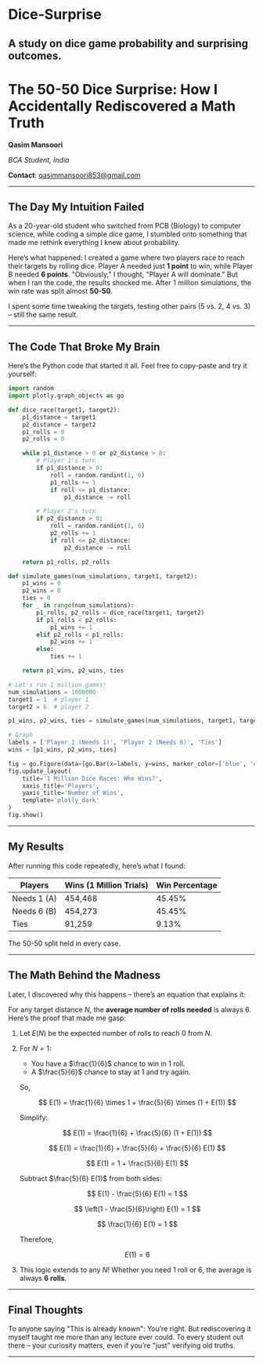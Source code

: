 # Dice-Surprise
A study on dice game probability and surprising outcomes.
---

# The 50-50 Dice Surprise: How I Accidentally Rediscovered a Math Truth

**Qasim Mansoori**

*BCA Student, India*

**Contact**: qasimmansoori853@gmail.com

---

## The Day My Intuition Failed

As a 20-year-old student who switched from PCB (Biology) to computer science, while coding a simple dice game, I stumbled onto something that made me rethink everything I knew about probability.

Here’s what happened: I created a game where two players race to reach their targets by rolling dice. Player A needed just **1 point** to win, while Player B needed **6 points**. "Obviously," I thought, "Player A will dominate." But when I ran the code, the results shocked me. After 1 million simulations, the win rate was split almost **50-50**.

I spent some time tweaking the targets, testing other pairs (5 vs. 2, 4 vs. 3) – still the same result.

---

## The Code That Broke My Brain

Here’s the Python code that started it all. Feel free to copy-paste and try it yourself:

```python
import random
import plotly.graph_objects as go

def dice_race(target1, target2):
    p1_distance = target1
    p2_distance = target2
    p1_rolls = 0
    p2_rolls = 0

    while p1_distance > 0 or p2_distance > 0:
        # Player 1's turn
        if p1_distance > 0:
            roll = random.randint(1, 6)
            p1_rolls += 1
            if roll <= p1_distance:
                p1_distance -= roll

        # Player 2's turn
        if p2_distance > 0:
            roll = random.randint(1, 6)
            p2_rolls += 1
            if roll <= p2_distance:
                p2_distance -= roll

    return p1_rolls, p2_rolls

def simulate_games(num_simulations, target1, target2):
    p1_wins = 0
    p2_wins = 0
    ties = 0
    for _ in range(num_simulations):
        p1_rolls, p2_rolls = dice_race(target1, target2)
        if p1_rolls < p2_rolls:
            p1_wins += 1
        elif p2_rolls < p1_rolls:
            p2_wins += 1
        else:
            ties += 1

    return p1_wins, p2_wins, ties

# Let's run 1 million games!
num_simulations = 1000000
target1 = 1  # player 1
target2 = 6  # player 2

p1_wins, p2_wins, ties = simulate_games(num_simulations, target1, target2)

# Graph
labels = ['Player 1 (Needs 1)', 'Player 2 (Needs 6)', 'Ties']
wins = [p1_wins, p2_wins, ties]

fig = go.Figure(data=[go.Bar(x=labels, y=wins, marker_color=['blue', 'orange', 'green'])])
fig.update_layout(
    title='1 Million Dice Races: Who Wins?',
    xaxis_title='Players',
    yaxis_title='Number of Wins',
    template='plotly_dark'
)
fig.show()
```

---

## My Results

After running this code repeatedly, here’s what I found:

| Players       | Wins (1 Million Trials) | Win Percentage |
|---------------|-------------------------|----------------|
| Needs 1 (A)   | 454,468                 | 45.45%         |
| Needs 6 (B)   | 454,273                 | 45.45%         |
| Ties          | 91,259                  | 9.13%          |

The 50-50 split held in every case.

---

## The Math Behind the Madness

Later, I discovered why this happens – there’s an equation that explains it:

For any target distance $N$, the **average number of rolls needed** is always 6. Here’s the proof that made me gasp:

1. Let $E(N)$ be the expected number of rolls to reach 0 from $N$.

2. For $N = 1$:

   - You have a $\frac{1}{6}$ chance to win in 1 roll.
   - A $\frac{5}{6}$ chance to stay at 1 and try again.

   So,

   $$
   E(1) = \frac{1}{6} \times 1 + \frac{5}{6} \times (1 + E(1))
   $$

   Simplify:

   $$
   E(1) = \frac{1}{6} + \frac{5}{6} (1 + E(1))
   $$

   $$
   E(1) = \frac{1}{6} + \frac{5}{6} + \frac{5}{6} E(1)
   $$

   $$
   E(1) = 1 + \frac{5}{6} E(1)
   $$

   Subtract $\frac{5}{6} E(1)$ from both sides:

   $$
   E(1) - \frac{5}{6} E(1) = 1
   $$

   $$
   \left(1 - \frac{5}{6}\right) E(1) = 1
   $$

   $$
   \frac{1}{6} E(1) = 1
   $$

   Therefore,

   $$
   E(1) = 6
   $$

3. This logic extends to any $N$! Whether you need 1 roll or 6, the average is always **6 rolls**.

---

## Final Thoughts

To anyone saying "This is already known": You’re right. But rediscovering it myself taught me more than any lecture ever could. To every student out there – your curiosity matters, even if you’re "just" verifying old truths.

---
